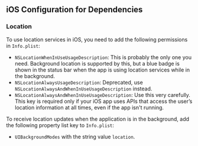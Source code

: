## iOS Configuration for Dependencies

### Location

To use location services in iOS, you need to add the following permissions in `Info.plist`:

- `NSLocationWhenInUseUsageDescription`: This is probably the only one you need. Background location is supported by this, but a blue badge is shown in the status bar when the app is using location services while in the background.
- `NSLocationAlwaysUsageDescription`: Deprecated, use `NSLocationAlwaysAndWhenInUseUsageDescription` instead.
- `NSLocationAlwaysAndWhenInUseUsageDescription`: Use this very carefully. This key is required only if your iOS app uses APIs that access the user’s location information at all times, even if the app isn't running.

To receive location updates when the application is in the background, add the following property list key to `Info.plist`:

- `UIBackgroundModes` with the string value `location`.
